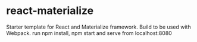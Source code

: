 # react-materialize
Starter template for React and Materialize framework.
Build to be used with Webpack.
run npm install, npm start and serve from localhost:8080 

